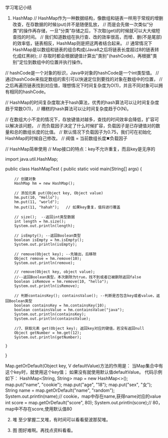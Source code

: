 学习笔记小结

1. HashMap
// HashMap作为一种数据结构，像数组和链表一样用于常规的增删改查，在存数据的时候(put)并不是随便乱放，
// 而是会先做一次类似“分类”的操作再存储，一旦“分类”存储之后，下次取(get)的时候就可以大大缩短查找的时间。
// 我们知道数组在执行查、改的效率很高，而增、删(不是尾部)的效率低，链表相反，HashMap则是把这两者结合起来。
// 通常情况下HashMap是以数组和链表的组合构成(Java8之后将链表长度超过8的链表转化成红黑树);
// 存取时都会根据键值计算出"类别"(hashCode)，再根据"类别"定位到数组中的位置并执行操作。

// hashCode是一个对象的标识，Java中对象的hashCode是一个int类型值。
// 通过hashCode来指定数组的索引可以快速定位到要找的对象在数组中的位置，
// 之后再遍历链表找到对应值，理想情况下时间复杂度为O(1)，并且不同对象可以拥有相同的hashCode。

// HashMap的时间复杂度取决于hash算法，优秀的hash算法可以让时间复杂度趋于常数O(1)，
// 糟糕的hash算法可以让时间复杂度趋于O(N)。

// 在数组大小不变的情况下，存放键值对越多，查找的时间效率会降低，扩容可以解决该问题，
// 而负载因子决定了什么时候扩容，负载因子是已存键值对的数量和总的数组长度的比值。
// 默认情况下负载因子为0.75，我们可在初始化HashMap的时候自己修改。
// 阀值 = 当前数组长度✖负载因子

// HashMap简单使用
// Map接口的特点：key不允许重复，而且key是无序的

import java.util.HashMap;

public class HashMapTest {
    public static void main(String[] args) {

        // 创建对象
        HashMap hm = new HashMap();

        // 添加元素 put(Object key, Object value)
        hm.put(10, "Hello");
        hm.put(11, "world");
        hm.put(11, "hahah");   // 如果key重复，值将进行覆盖

        // size();  --返回int类型数据
        int length = hm.size();
        System.out.println(length);

        // isEmpty(); --返回Boolean类型
        boolean isEmpty = hm.isEmpty();
        System.out.println(isEmpty);

        // remove(Object key); --先输出，后移除
        Object remove = hm.remove(10);
        System.out.println(remove);

        // remove(Object key, object value); 
        //--返回Boolean类型，本次删除为true，找不到或者已被删除返回false
        boolean isRemove = hm.remove(10, "hello");
        System.out.println(isRemove);

        // 判断containsKey(); containsValue(); --判断是否包含key或者value，返回Boolean类型
        boolean containsKey = hm.containsKey(10);
        boolean containsValue = hm.containsValue("java");
        System.out.println(containsKey);
        System.out.println(containsValue);

        //7、获取元素 get(Object key); 返回key对应的键值，若没有返回null
        Object getNumber = hm.get(12);
        System.out.println(getNumber);

    }
}


Map.getOrDefault(Object key, V defaultValue)方法的作用是：
  当Map集合中有这个key时，就使用这个key值；
  如果没有就使用默认值defaultValue。
代码示例如下：
HashMap<String, String> map = new HashMap<>();
map.put("name", "cookie");
map.put("age", "18");
map.put("sex", "女");
String name = map.getOrDefault("name", "random");
System.out.println(name);// cookie，map中存在name,获得name对应的value
int score = map.getOrDefault("score", 80);
System.out.println(score);// 80，map中不存在score,使用默认值80

2. 堆
至少掌握二叉堆，有时间可以看看斐波那契堆。

3. 图
图好难啊。再找点资料看看。






